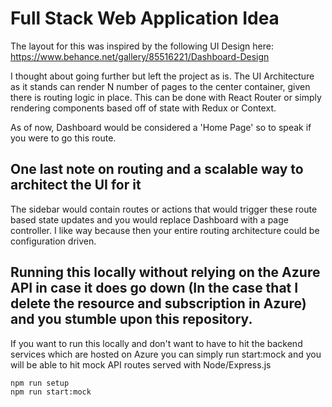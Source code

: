 # Full Stack Web Application Idea

The layout for this was inspired by the following UI Design here:
https://www.behance.net/gallery/85516221/Dashboard-Design

I thought about going further but left the project as is. The UI Architecture as
it stands can render N number of pages to the center container, given there is
routing logic in place. This can be done with React Router or simply rendering
components based off of state with Redux or Context.

As of now, Dashboard would be considered a 'Home Page' so to speak if you were
to go this route.

## One last note on routing and a scalable way to architect the UI for it

The sidebar would contain routes or actions that would trigger these route based
state updates and you would replace Dashboard with a page controller. I like way
because then your entire routing architecture could be configuration driven.

## Running this locally without relying on the Azure API in case it does go down (In the case that I delete the resource and subscription in Azure) and you stumble upon this repository.

If you want to run this locally and don't want to have to hit the backend
services which are hosted on Azure you can simply run start:mock and you will be
able to hit mock API routes served with Node/Express.js

```
npm run setup
npm run start:mock
```
